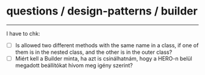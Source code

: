 # questions / design-patterns / builder
---
I have to chk:
- [ ]  Is allowed two different methods with the same name in a class, if one of them is in the nested class, and the other is in the outer class?
- [ ]  Miért kell a Builder minta, ha azt is csinálhatnám, hogy a HERO-n belül megadott beállítókat hívom meg igény szerint?
